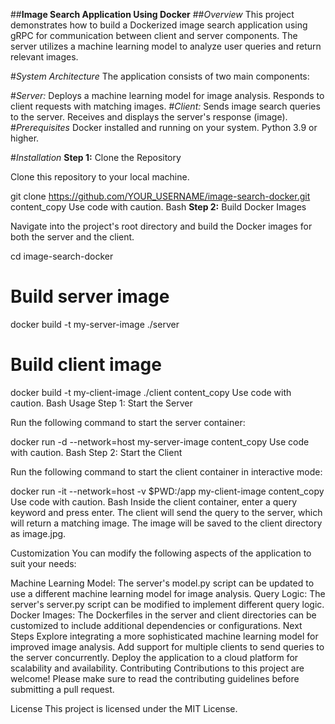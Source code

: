 ##**Image Search Application Using Docker**
##*Overview*
This project demonstrates how to build a Dockerized image search application using gRPC for communication between client and server components. The server utilizes a machine learning model to analyze user queries and return relevant images.

#*System Architecture*
The application consists of two main components:

#*Server:*
Deploys a machine learning model for image analysis.
Responds to client requests with matching images.
#*Client:*
Sends image search queries to the server.
Receives and displays the server's response (image).
#*Prerequisites*
Docker installed and running on your system.
Python 3.9 or higher.

#*Installation*
**Step 1:** Clone the Repository

Clone this repository to your local machine.

git clone https://github.com/YOUR_USERNAME/image-search-docker.git
content_copy
Use code with caution.
Bash
**Step 2:** Build Docker Images

Navigate into the project's root directory and build the Docker images for both the server and the client.

cd image-search-docker

# Build server image
docker build -t my-server-image ./server

# Build client image
docker build -t my-client-image ./client
content_copy
Use code with caution.
Bash
Usage
Step 1: Start the Server

Run the following command to start the server container:

docker run -d --network=host my-server-image
content_copy
Use code with caution.
Bash
Step 2: Start the Client

Run the following command to start the client container in interactive mode:

docker run -it --network=host -v $PWD:/app my-client-image
content_copy
Use code with caution.
Bash
Inside the client container, enter a query keyword and press enter. The client will send the query to the server, which will return a matching image. The image will be saved to the client directory as image.jpg.

Customization
You can modify the following aspects of the application to suit your needs:

Machine Learning Model: The server's model.py script can be updated to use a different machine learning model for image analysis.
Query Logic: The server's server.py script can be modified to implement different query logic.
Docker Images: The Dockerfiles in the server and client directories can be customized to include additional dependencies or configurations.
Next Steps
Explore integrating a more sophisticated machine learning model for improved image analysis.
Add support for multiple clients to send queries to the server concurrently.
Deploy the application to a cloud platform for scalability and availability.
Contributing
Contributions to this project are welcome! Please make sure to read the contributing guidelines before submitting a pull request.

License
This project is licensed under the MIT License.
